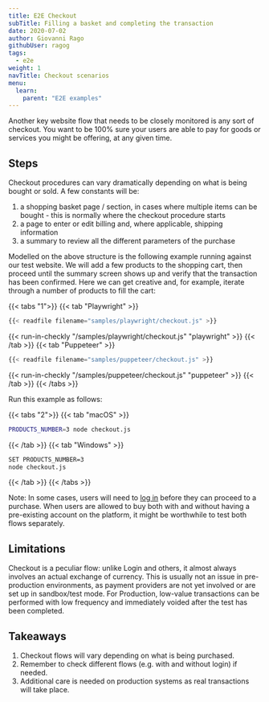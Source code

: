 ```yaml
---
title: E2E Checkout
subTitle: Filling a basket and completing the transaction
date: 2020-07-02
author: Giovanni Rago
githubUser: ragog
tags:
  - e2e
weight: 1
navTitle: Checkout scenarios
menu:
  learn:
    parent: "E2E examples"
---
```


Another key website flow that needs to be closely monitored is any sort of checkout. You want to be 100% sure your users are able to pay for goods or services you might be offering, at any given time.

<!-- more -->

## Steps

Checkout procedures can vary dramatically depending on what is being bought or sold. A few constants will be:
1. a shopping basket page / section, in cases where multiple items can be bought - this is normally where the checkout procedure starts
2. a page to enter or edit billing and, where applicable, shipping information
3. a summary to review all the different parameters of the purchase

Modelled on the above structure is the following example running against our test website. We will add a few products to the shopping cart, then proceed until the summary screen shows up and verify that the transaction has been confirmed. Here we can get creative and, for example, iterate through a number of products to fill the cart:

{{< tabs "1">}}
{{< tab "Playwright" >}}
```js
{{< readfile filename="samples/playwright/checkout.js" >}}
```
{{< run-in-checkly "/samples/playwright/checkout.js" "playwright"  >}}
{{< /tab >}}
{{< tab "Puppeteer" >}}
```js
{{< readfile filename="samples/puppeteer/checkout.js" >}}
```
{{< run-in-checkly "/samples/puppeteer/checkout.js" "puppeteer"  >}}
{{< /tab >}}
{{< /tabs >}}

Run this example as follows:

{{< tabs "2">}}
{{< tab "macOS" >}}
```sh
PRODUCTS_NUMBER=3 node checkout.js
```
{{< /tab >}}
{{< tab "Windows" >}}
```sh
SET PRODUCTS_NUMBER=3
node checkout.js
```
{{< /tab >}}
{{< /tabs >}}

Note: In some cases, users will need to [log in](/learn/headless/e2e-login/) before they can proceed to a purchase. When users are allowed to buy both with and without having a pre-existing account on the platform, it might be worthwhile to test both flows separately.

## Limitations

Checkout is a peculiar flow: unlike Login and others, it almost always involves an actual exchange of currency. This is usually not an issue in pre-production environments, as payment providers are not yet involved or are set up in sandbox/test mode. For Production, low-value transactions can be performed with low frequency and immediately voided after the test has been completed.

## Takeaways
1. Checkout flows will vary depending on what is being purchased.
2. Remember to check different flows (e.g. with and without login) if needed.
3. Additional care is needed on production systems as real transactions will take place.
